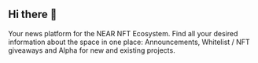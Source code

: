 ## Hi there 👋

Your news platform for the NEAR NFT Ecosystem. Find all your desired information about the space in one place: Announcements, Whitelist / NFT giveaways and Alpha for new and existing projects.
